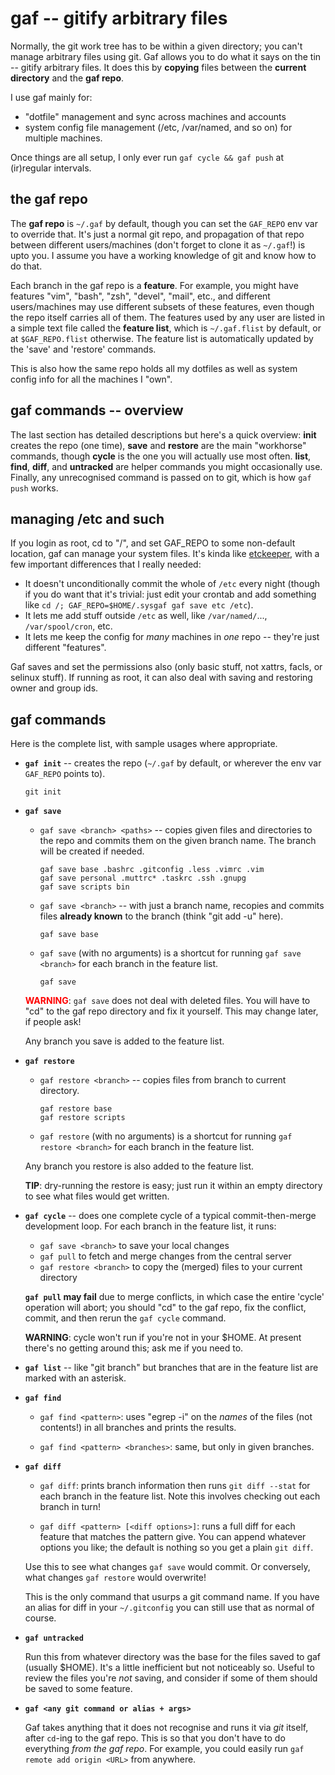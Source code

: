 # gaf -- gitify arbitrary files

Normally, the git work tree has to be within a given directory; you can't
manage arbitrary files using git.  Gaf allows you to do what it says on the
tin -- gitify arbitrary files.  It does this by **copying** files between the
**current directory** and the **gaf repo**.

I use gaf mainly for:

*   "dotfile" management and sync across machines and accounts
*   system config file management (/etc, /var/named, and so on) for multiple
    machines.

Once things are all setup, I only ever run `gaf cycle && gaf push` at
(ir)regular intervals.

## the gaf repo

The **gaf repo** is `~/.gaf` by default, though you can set the `GAF_REPO` env
var to override that.  It's just a normal git repo, and propagation of that
repo between different users/machines (don't forget to clone it as `~/.gaf`!)
is upto you.  I assume you have a working knowledge of git and know how to do
that.

Each branch in the gaf repo is a **feature**.  For example, you might have
features "vim", "bash", "zsh", "devel", "mail", etc., and different
users/machines may use different subsets of these features, even though the
repo itself carries all of them.  The features used by any user are listed in
a simple text file called the **feature list**, which is `~/.gaf.flist` by
default, or at `$GAF_REPO.flist` otherwise.  The feature list is automatically
updated by the 'save' and 'restore' commands.

This is also how the same repo holds all my dotfiles as well as system config
info for all the machines I "own".

## gaf commands -- overview

The last section has detailed descriptions but here's a quick overview:
**init** creates the repo (one time), **save** and **restore** are the main
"workhorse" commands, though **cycle** is the one you will actually use most
often.  **list**, **find**, **diff**, and **untracked** are helper commands
you might occasionally use.  Finally, any unrecognised command is passed on to
git, which is how `gaf push` works.

## managing /etc and such

If you login as root, cd to "/", and set GAF\_REPO to some non-default
location, gaf can manage your system files.  It's kinda like
[etckeeper](http://etckeeper.branchable.com/), with a few important
differences that I really needed:

*   It doesn't unconditionally commit the whole of `/etc` every night (though
    if you do want that it's trivial: just edit your crontab and add something
    like `cd /; GAF_REPO=$HOME/.sysgaf gaf save etc /etc`).
*   It lets me add stuff outside `/etc` as well, like `/var/named/`...,
    `/var/spool/cron`, etc.
*   It lets me keep the config for *many* machines in *one* repo -- they're
    just different "features".

Gaf saves and set the permissions also (only basic stuff, not xattrs, facls,
or selinux stuff).  If running as root, it can also deal with saving and
restoring owner and group ids.

## gaf commands

Here is the complete list, with sample usages where appropriate.

*   **`gaf init`** -- creates the repo (`~/.gaf` by default, or wherever the
    env var `GAF_REPO` points to).

        git init

*   **`gaf save`**

    *   `gaf save <branch> <paths>` -- copies given files and directories to
        the repo and commits them on the given branch name.  The branch will
        be created if needed.

            gaf save base .bashrc .gitconfig .less .vimrc .vim
            gaf save personal .muttrc* .taskrc .ssh .gnupg
            gaf save scripts bin

    *   `gaf save <branch>` -- with just a branch name, recopies and
        commits files **already known** to the branch (think "git add -u"
        here).

            gaf save base

    *   `gaf save` (with no arguments) is a shortcut for running `gaf save
        <branch>` for each branch in the feature list.

            gaf save

    <font color="red">**WARNING**</font>: `gaf save` does not deal with
    deleted files.  You will have to "cd" to the gaf repo directory and fix it
    yourself.  This may change later, if people ask!

    Any branch you save is added to the feature list.

*   **`gaf restore`**

    *   `gaf restore <branch>` -- copies files from branch to current
        directory.

            gaf restore base
            gaf restore scripts

    *   `gaf restore` (with no arguments) is a shortcut for running `gaf
        restore <branch>` for each branch in the feature list.

    Any branch you restore is also added to the feature list.

    **TIP**: dry-running the restore is easy; just run it within an empty
    directory to see what files would get written.

*   **`gaf cycle`** -- does one complete cycle of a typical commit-then-merge
    development loop.  For each branch in the feature list, it runs:

    *   `gaf save <branch>` to save your local changes
    *   `gaf pull` to fetch and merge changes from the central server
    *   `gaf restore <branch>` to copy the (merged) files to your current
        directory

    **`gaf pull` may fail** due to merge conflicts, in which case the entire
    'cycle' operation will abort; you should "cd" to the gaf repo, fix the
    conflict, commit, and then rerun the `gaf cycle` command.

    **WARNING**: cycle won't run if you're not in your $HOME.  At present
    there's no getting around this; ask me if you need to.

*   **`gaf list`** -- like "git branch" but branches that are in the feature
    list are marked with an asterisk.

*   **`gaf find`**

    *   `gaf find <pattern>`: uses "egrep -i" on the *names* of the files
        (not contents!) in all branches and prints the results.

    *   `gaf find <pattern> <branches>`: same, but only in given branches.

*   **`gaf diff`**

    *   `gaf diff`: prints branch information then runs `git diff --stat`
        for each branch in the feature list.  Note this involves checking out
        each branch in turn!

    *   `gaf diff <pattern> [<diff options>]`: runs a full diff for each
        feature that matches the pattern give.  You can append whatever
        options you like; the default is nothing so you get a plain `git
        diff`.

    Use this to see what changes `gaf save` would commit.  Or conversely, what
    changes `gaf restore` would overwrite!

    This is the only command that usurps a git command name.  If you have an
    alias for diff in your `~/.gitconfig` you can still use that as normal of
    course.

*   **`gaf untracked`**

    Run this from whatever directory was the base for the files saved to gaf
    (usually $HOME).  It's a little inefficient but not noticeably so.  Useful
    to review the files you're *not* saving, and consider if some of them
    should be saved to some feature.

*   **`gaf <any git command or alias + args>`**

    Gaf takes anything that it does not recognise and runs it via *git*
    itself, after `cd`-ing to the gaf repo.  This is so that you don't have to
    do everything *from the gaf repo*.  For example, you could easily run
    `gaf remote add origin <URL>` from anywhere.
